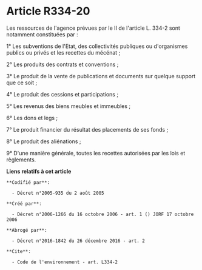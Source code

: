 # Article R334-20

Les ressources de l'agence prévues par le II de l'article L. 334-2 sont notamment constituées par : 

1° Les subventions de l'Etat, des collectivités publiques ou d'organismes publics ou privés et les recettes du mécénat ; 

2° Les produits des contrats et conventions ; 

3° Le produit de la vente de publications et documents sur quelque support que ce soit ; 

4° Le produit des cessions et participations ; 

5° Les revenus des biens meubles et immeubles ; 

6° Les dons et legs ; 

7° Le produit financier du résultat des placements de ses fonds ; 

8° Le produit des aliénations ; 

9° D'une manière générale, toutes les recettes autorisées par les lois et règlements.

**Liens relatifs à cet article**

	**Codifié par**:

	  - Décret n°2005-935 du 2 août 2005

	**Créé par**:

	  - Décret n°2006-1266 du 16 octobre 2006 - art. 1 () JORF 17 octobre 2006

	**Abrogé par**:

	  - Décret n°2016-1842 du 26 décembre 2016 - art. 2

	**Cite**:

	  - Code de l'environnement - art. L334-2
